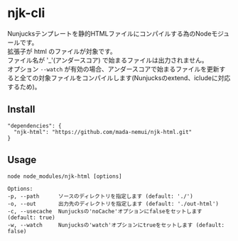 # njk-cli
Nunjucksテンプレートを静的HTMLファイルにコンパイルする為のNodeモジュールです。  
拡張子が html のファイルが対象です。  
ファイル名が '_'(アンダースコア) で始まるファイルは出力されません。  
オプション `--watch` が有効の場合、アンダースコアで始まるファイルを更新すると全ての対象ファイルをコンパイルします(Nunjucksのextend、icludeに対応するため)。

## Install
```
"dependencies": {
  "njk-html": "https://github.com/mada-nemui/njk-html.git"
}
```
## Usage
```
node node_modules/njk-html [options]
```
```
Options:
-p, --path      ソースのディレクトリを指定します (default: './')
-o, --out       出力先のディレクトリを指定します (default: './out-html')
-c, --usecache  Nunjucksの'noCache'オプションにfalseをセットします (default: true)
-w, --watch     Nunjucksの'watch'オプションにtrueをセットします (default: false)
```